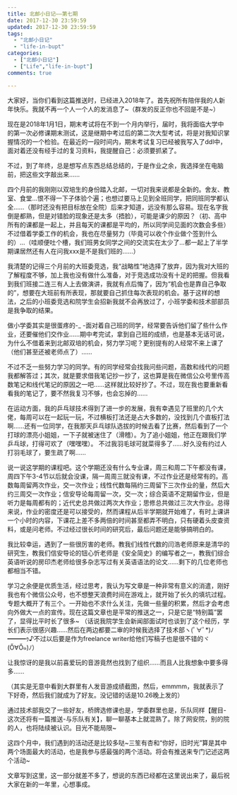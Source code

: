 ```yaml
---
title: 北邮小日记——第七期 
date: 2017-12-30 23:59:59 
updated: 2017-12-30 23:59:59 
tags:
  - "北邮小日记"
  - "life-in-bupt"
categories:
  - ["北邮小日记"]
  - ["Life","life-in-bupt"]   
comments: true

---
```


大家好，当你们看到这篇推送时，已经进入2018年了。首先祝所有陪伴我的人新年快乐。我就不再一个人一个人的发消息了~（群发的反正你也不回是不是~）

现在是2018年1月1日，期末考试将在不到一个月内举行，届时，我将面临大学中的第一次必修课期末测试，这是继期中考过后的第二次大型考试，将是对我知识掌握情况的一个检验。在最近的一段时间内，期末考试复习已经被我写入了ddl中，面对着还没有经手过的复习资料，我提醒自己：必须要抓紧了。

不过，到了年终，总是想写点东西总结总结的，于是作业之余，我选择坐在电脑前，把这些文字敲出来……

<!--more-->

四个月前的我刚刚以双培生的身份踏入北邮，一切对我来说都是全新的。舍友、教室、食堂…恨不得一下子体验个遍；也想过要马上见到全班同学，把同班同学都认全……（那时还没有把目标放在全院）后来才知道，远没有那么容易。现在名字我倒是都熟，但是对错脸的现象还是太多（捂脸），可能是课少的原因？（初、高中所有的课都是一起上，并且每天的课都是平均的，所以同学间见面的次数会多些）不过借着学委工作的机会，我也在尽量努力（毕竟可以收个作业做个签到什么的）…（哇顺便吐个槽，我们班男女同学之间的交流实在太少了…都一起上了半学期课居然还有人在问我xxx是不是我们班的……）

我清楚的记得三个月前的大班委竞选，我“战略性”地选择了放弃，因为我对大班的了解程度不够，加上我也没有做什么准备，对于竞选成功没有十足的把握。但我看到我们班接二连三有人上去做演讲，我就有点后悔了，因为“机会也是靠自己争取的”，想要在大班前有所表现，那就要自己抓住每次表现的机会。基于这样的想法，之后的小班委竞选和院学生会招新我就不会再放过了，小班学委和技术部部员是我争取的结果。

做小学委其实是很蛋疼的-_
-面对着自己班的同学，经常要告诉他们留了些什么作业，还要催他们交作业……期中考完试，拿到自己班的成绩，也是基本无话可说，为什么不借着来到北邮双培的机会，努力学习呢？更别提有的人经常不来上课了（他们甚至还被老师点了）……

不过不乏一些努力学习的同学。有的同学经常会找我问些问题，高数和线代的问题我都解答过；其次，就是要求借我笔记抄一抄了，这也算是我在微信公众号里传高数笔记和线代笔记的原因之一吧……这样就比较好抄了。不过，现在我也要重新看看我的笔记了，要不然我复习不够，也会忘掉的……

在运动方面，我的乒乓球技术得到了进一步的发展，我有幸遇见了班里的几个大佬，每周可以在一起玩一玩，不过横板打法还是占大多数的，没找到几个直板打法啊……还有一位同学，在我那天乒乓球队选拔的时候去看了比赛，然后看到了一个打球的漂亮小姐姐，一下子就被迷住了（滑稽）。为了追小姐姐，他正在跟我们学乒乓球，打得可欢了（嘿嘿嘿）。
不过我羽毛球可就菜得多了……好久没有约过人打羽毛球了，要生疏了啊……

说一说这学期的课程吧。这个学期还没有什么专业课，周三和周二下午都没有课，周四下午3-4节以后就会没课，隔一周周三就没有课，不过作业还是经常有的。高数每周留两次作业，交一次作业；线性代数每隔约三周留下三次作业的量，然后大约三周交一次作业；信安导论每周留一次，交一次；综合英语不定期留作业，但是听力是每周都有的；近代史总共做过两次大作业；思修总共做过三次大作业。总得来说，作业的密度还是可以接受的，然而课程从后半学期就开始难了，有时上课讲一个小时的内容，下课花上差不多两倍的时间甚至都弄不明白，只有硬着头皮查资料，或是问老师。不过经过很长时间的研究后，最后问题还是能够搞明白的。

我比较幸运，遇到了一些很厉害的老师。教我们线性代数的闫浩老师原来是清华的研究生，教我们信安导论的钮心忻老师是《安全简史》的编写者之一，教我们综合英语听说的房印杰老师给很多杂志写过有关英语语法的论文……剩下的几位老师也都相当不错。

学习之余便是优质生活，经过思考，我认为写文章是一种非常有意义的消遣，刚好我也有个微信公众号，也不想整天浪费时间在游戏上，就开始了长久的填坑过程。专题大概开了有三个。一开始也不求什么关注，先做一些量的积累，然后才会考虑向外做大一点的宣传。现在这篇文章也是平常的推送之一，只是它是“特别篇”罢了，显得比平时长了很多~
（话说我院学生会新闻部面试时也谈到了这个经历，学长们表示很感兴趣……然后在两边都要二审的时候我选择了技术部ヽ(ﾟ∀ﾟ*)ﾉ━━━ｩ♪不过以后要是作为freelance writer给他们写稿子也是很不错的ヾ(Ő∀Ő๑)ﾉ）

让我惊讶的是我以前喜爱玩的音游竟然也找到了组织……而且人比我想象中要多得多……

（其实是无意中看到大群里有人发音游成绩截图，然后，emmmm，我就表示了下好奇，然后我们就成为了好友。没记错的话是10.26晚上发的）

通过技术部我交了一些好友，桥牌选修课也是，学委群里也是，乐队同样【醒目-这次还将有一篇推送-与乐队有关】，聊一聊基本上就混熟了。除了网安院，别的院的人，也将陆续被认识。目光不能局限~

这四个月中，我们遇到的活动还是比较多哒~三笙有杏和“你好，旧时光”算是其中两个场面最大的活动，也是我参与感最强的两个活动。将会有推送来专门记述这两个活动~

文章写到这里，这一部分就差不多了，想说的东西已经都在这里说出来了，最后祝大家在新的一年里，心想事成。
